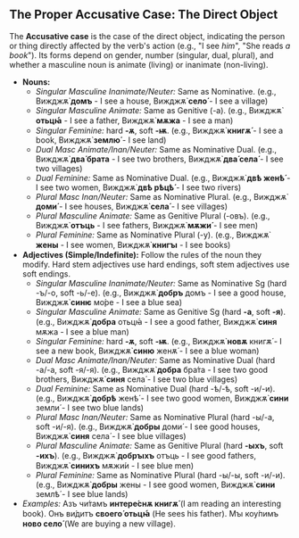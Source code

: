## The Proper Accusative Case: The Direct Object

The **Accusative case** is the case of the direct object, indicating the person or thing directly affected by the verb's action (e.g., "I see *him*", "She reads *a book*"). Its forms depend on gender, number (singular, dual, plural), and whether a masculine noun is animate (living) or inanimate (non-living).

* **Nouns:**
    * *Singular Masculine Inanimate/Neuter:* Same as Nominative. (e.g., Вижджѫ̀ **домъ** - I see a house, Вижджѫ̀ **село́** - I see a village)
    * *Singular Masculine Animate:* Same as Genitive (-a). (e.g., Вижджѫ̀ **отьцꙗ́** - I see a father, Вижджѫ̀ **мѫжа** - I see a man)
    * *Singular Feminine:* hard **-ѫ**, soft **-ѭ**. (e.g., Вижджѫ̀ **книгѫ́** - I see a book, Вижджѫ̀ **землю́** - I see land)
    * *Dual Masc Animate/Inan/Neuter:* Same as Nominative Dual. (e.g., Вижджѫ̀ **два́ брата** - I see two brothers, Вижджѫ̀ **два́ села́** - I see two villages)
    * *Dual Feminine:* Same as Nominative Dual. (e.g., Вижджѫ̀ **двѣ женѣ́** - I see two women, Вижджѫ̀ **двѣ рѣцѣ́** - I see two rivers)
    * *Plural Masc Inan/Neuter:* Same as Nominative Plural. (e.g., Вижджѫ̀ **доми́** - I see houses, Вижджѫ̀ **села́** - I see villages)
    * *Plural Masculine Animate:* Same as Genitive Plural (-овъ). (e.g., Вижджѫ̀ **отъць** - I see fathers, Вижджѫ̀ **мѫжи́** - I see men)
    * *Plural Feminine:* Same as Nominative Plural (-y). (e.g., Вижджѫ̀ **жены** - I see women, Вижджѫ̀ **книгꙑ** - I see books)
* **Adjectives (Simple/Indefinite):** Follow the rules of the noun they modify. Hard stem adjectives use hard endings, soft stem adjectives use soft endings.
    * *Singular Masculine Inanimate/Neuter:* Same as Nominative Sg (hard -ъ/-о, soft -ь/-е). (e.g., Вижджѫ̀ **добръ** домъ - I see a good house, Вижджѫ̀ **синѥ** мо́ре - I see a blue sea)
    * *Singular Masculine Animate:* Same as Genitive Sg (hard **-а**, soft **-я**). (e.g., Вижджѫ̀ **добра** отьцꙗ́ - I see a good father, Вижджѫ̀ **синя** мѫжа - I see a blue man)
    * *Singular Feminine:* hard **-ѫ**, soft **-ѭ**. (e.g., Вижджѫ̀ **новѫ** книгѫ́ - I see a new book, Вижджѫ̀ **синю** женѫ́ - I see a blue woman)
    * *Dual Masc Animate/Inan/Neuter:* Same as Nominative Dual (hard -а/-а, soft -я/-я). (e.g., Вижджѫ̀ **добра** бра́та - I see two good brothers, Вижджѫ̀ **синя** села́ - I see two blue villages)
    * *Dual Feminine:* Same as Nominative Dual (hard -ѣ/-ѣ, soft -и/-и). (e.g., Вижджѫ̀ **добрѣ** женѣ́ - I see two good women, Вижджѫ̀ **сини** земли́ - I see two blue lands)
    * *Plural Masc Inan/Neuter:* Same as Nominative Plural (hard -ы/-а, soft -и/-я). (e.g., Вижджѫ̀ **добры** доми́ - I see good houses, Вижджѫ̀ **синя** села́ - I see blue villages)
    * *Plural Masculine Animate:* Same as Genitive Plural (hard **-ыхъ**, soft **-ихъ**). (e.g., Вижджѫ̀ **добрꙑхъ** отъць - I see good fathers, Вижджѫ̀ **синихъ** мѫжи́и - I see blue men)
    * *Plural Feminine:* Same as Nominative Plural (hard -ы/-ы, soft -и/-и). (e.g., Вижджѫ̀ **добры** жены - I see good women, Вижджѫ̀ **сини** землѣ́ - I see blue lands)
* *Examples:* Азъ чи́тамъ **интере́снѫ книгѫ́** (I am reading an interesting book). Онъ ви́дитъ **своего́ отьцꙗ́** (He sees his father). Мꙑ коу́пимъ **ново село́** (We are buying a new village).